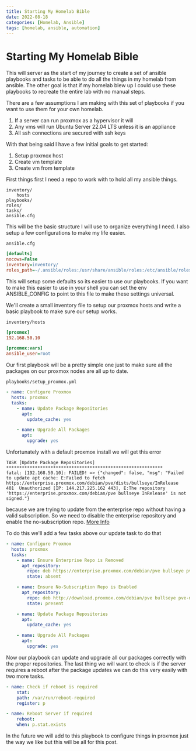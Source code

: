 ```yaml
---
title: Starting My Homelab Bible
date: 2022-08-18
categories: [Homelab, Ansible]
tags: [homelab, ansible, automation]
---
```


# Starting My Homelab Bible

This will server as the start of my journey to create a set of ansible playbooks and tasks to be able to do all the things in my homelab from ansible.  The other goal is that if my homelab blew up I could use these playbooks to recreate the entire lab with no manual steps.

There are a few assumptions I am making with this set of playbooks if you want to use them for your own homelab.

1. If a server can run proxmox as a hypervisor it will
2. Any vms will run Ubuntu Server 22.04 LTS unless it is an appliance
3. All ssh connections are secured with ssh keys

With that being said I have a few initial goals to get started:

1. Setup proxmox host
2. Create vm template
3. Create vm from template

First things first I need a repo to work with to hold all my ansible things.

```
inventory/
    hosts
playbooks/
roles/
tasks/
ansible.cfg
```

This will be the basic structure I will use to organize everything I need.  I also setup a few configurations to make my life easier.

`ansible.cfg`
```ini
[defaults]
nocows=False
inventory=inventory/
roles_path=~/.ansible/roles:/usr/share/ansible/roles:/etc/ansible/roles:roles/
```

This will setup some defaults so its easier to use our playbooks.  If you want to make this easier to use in your shell you can set the env ANSIBLE_CONFIG to point to this file to make these settings universal.  

We'll create a small inventory file to setup our proxmox hosts and write a basic playbook to make sure our setup works.

`inventory/hosts`
```ini
[proxmox]
192.168.50.10

[proxmox:vars]
ansible_user=root
```

Our first playbook will be a pretty simple one just to make sure all the packages on our proxmox nodes are all up to date.

`playbooks/setup_proxmox.yml`
```yaml
- name: Configure Proxmox
  hosts: proxmox
  tasks:
    - name: Update Package Repositories
      apt:
        update_cache: yes

    - name: Upgrade All Packages
      apt:
        upgrade: yes
```

Unfortunately with a default proxmox install we will get this error

```
TASK [Update Package Repositories] ************************************************************
fatal: [192.168.50.10]: FAILED! => {"changed": false, "msg": "Failed to update apt cache: E:Failed to fetch https://enterprise.proxmox.com/debian/pve/dists/bullseye/InRelease  401  Unauthorized [IP: 144.217.225.162 443], E:The repository 'https://enterprise.proxmox.com/debian/pve bullseye InRelease' is not signed."}
```

because we are trying to update from the enterprise repo without having a valid subscription.  So we need to disable the enterprise repository and enable the no-subscription repo. [More Info](https://pve.proxmox.com/wiki/Package_Repositories)

To do this we'll add a few tasks above our update task to do that

```yaml
- name: Configure Proxmox
  hosts: proxmox
  tasks:
    - name: Ensure Enterprise Repo is Removed
      apt_repository:
        repo: deb https://enterprise.proxmox.com/debian/pve bullseye pve-enterprise
        state: absent

    - name: Ensure No-Subscription Repo is Enabled
      apt_repository:
        repo: deb http://download.proxmox.com/debian/pve bullseye pve-no-subscription
        state: present

    - name: Update Package Repositories
      apt:
        update_cache: yes

    - name: Upgrade All Packages
      apt:
        upgrade: yes
```

Now our playbook can update and upgrade all our packages correctly with the proper repositories. The last thing we will want to check is if the server requires a reboot after the package updates we can do this very easily with two more tasks.

```yaml
- name: Check if reboot is required
    stat:
    path: /var/run/reboot-required
    register: p

- name: Reboot Server if required
    reboot:
    when: p.stat.exists
```

In the future we will add to this playbook to configure things in proxmox just the way we like but this will be all for this post.